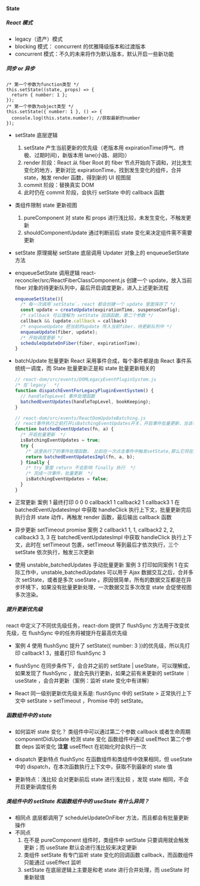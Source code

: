 #### State

##### React 模式

- legacy（遗产）模式
- blocking 模式： concurrent 的优雅降级版本和过渡版本
- concurrent 模式：不久的未来将作为默认版本，默认开启一些新功能

##### 同步 or 异步

```tsx
/* 第一个参数为function类型 */
this.setState((state, props) => {
  return { number: 1 };
});
/* 第一个参数为object类型 */
this.setState({ number: 1 }, () => {
  console.log(this.state.number); //获取最新的number
});
```

- setState 底层逻辑
  1. setState 产生当前更新的优先级（老版本用 expirationTime(呼气、终极、过期时间)，新版本用 lane(小路、胡同)）
  2. render 阶段：React 从 fiber Root 的 fiber 节点开始向下调和，对比发生变化的地方，更新对比 expirationTime，找到发生变化的组件，合并 state，触发 render 函数，得到新的 UI 视图层
  3. commit 阶段：替换真实 DOM
  4. 此时仍在 commit 阶段，会执行 setState 中的 callback 函数
- 类组件限制 state 更新视图
  1. pureComponent 对 state 和 props 进行浅比较，未发生变化，不触发更新
  2. shouldComponentUpdate 通过判断前后 state 变化来决定组件需不需要更新
- setState 原理揭秘
  setState 底层调用 Updater 对象上的 enqueueSetState 方法
- enqueueSetState 调用逻辑 react-reconciler/src/ReactFiberClassComponent.js
  创建一个 update，放入当前 fiber 对象的待更新队列中，最后开启调度更新，进入上述更新流程

  ```javaScript
  enqueueSetState(){
    /* 每一次调用`setState`，react 都会创建一个 update 里面保存了 */
    const update = createUpdate(expirationTime, suspenseConfig);
    /* callback 可以理解为 setState 回调函数，第二个参数 */
    callback && (update.callback = callback)
    /* enqueueUpdate 把当前的update 传入当前fiber，待更新队列中 */
    enqueueUpdate(fiber, update);
    /* 开始调度更新 */
    scheduleUpdateOnFiber(fiber, expirationTime);
  }
  ```

- batchUpdate 批量更新
  React 采用事件合成，每个事件都是由 React 事件系统统一调度，而 State 批量更新正是和 state 批量更新相关的

  ```js
  // react-dom/src/events/DOMLegacyEventPluginSystem.js
  /* 在`legacy`  */
  function dispatchEventForLegacyPluginEventSystem() {
    // handleTopLevel 事件处理函数
    batchedEventUpdates(handleTopLevel, bookKeeping);
  }

  // react-dom/src/events/ReactDomUpdateBatching.js
  // react事件执行之前打开isBatchingEventUpdates开关，开启事件批量更新，当该事件结束后，关闭isBatchingEventUpdates
  function batchedEventUpdates(fn, a) {
    /* 开启批量更新  */
    isBatchingEventUpdates = true;
    try {
      /* 这里执行了的事件处理函数， 比如在一次点击事件中触发setState,那么它将在这个函数内执行 */
      return batchedEventUpdatesImpl(fn, a, b);
    } finally {
      /* try 里面 return 不会影响 finally 执行  */
      /* 完成一次事件，批量更新  */
      isBatchingEventUpdates = false;
    }
  }
  ```

- 正常更新
  案例 1 最终打印 0 0 0 callback1 1 callback2 1 callback3 1
  在 batchedEventUpdatesImpl 中获取 handleClick 执行上下文，批量更新完后执行合并 state 动作，再触发 render 函数，最后输出 callback 函数

- 异步更新 setTimeout promise
  案例 2 callback1 1, 1, callback2 2, 2, callback3 3, 3
  在 batchedEventUpdatesImpl 中获取 handleClick 执行上下文，此时在 setTimeout 包裹，setTimeout 等到最后才依次执行，三个 setState 依次执行，触发三次更新

- 使用 unstable_batchedUpdates 手动批量更新
  案例 3 打印如同案例 1
  在实际工作中，unstable_batchedUpdates 可以用于 Ajax 数据交互之后，合并多次 setState，或者是多次 useState 。原因很简单，所有的数据交互都是在异步环境下，如果没有批量更新处理，一次数据交互多次改变 state 会促使视图多次渲染。

##### 提升更新优先级

react 中定义了不同优先级任务，react-dom 提供了 flushSync 方法用于改变优先级，在 flushSync 中的任务将被提升在最高优先级

- 案例 4
  使用 flushSync 提升了 setState({ number: 3 })的优先级，所以先打印 callback1 3，接着打印 flushSync 3
- flushSync 在同步条件下，会合并之前的 setState | useState，可以理解成，如果发现了 flushSync ，就会先执行更新，如果之前有未更新的 setState ｜ useState ，会合并更新（案例：监听 state 变化中有详解）

- React 同一级别更新优先级关系是: flushSync 中的 setState > 正常执行上下文中 setState > setTimeout ，Promise 中的 setState。

##### 函数组件中的 state

- 如何监听 state 变化？
  类组件中可以通过第二个参数 callback 或者生命周期 componentDidUpdate 检测 state 变化
  函数组件中通过 useEffect 第二个参数 deps 监听变化
  **注意** useEffect 在初始化时会执行一次

- dispatch 更新特点
  flushSync 在函数组件和类组件中效果相同，但 useState 中的 dispatch，在本次函数执行上下文中，获取不到最新的 state 值
- 更新特点：浅比较
  会对更新前后 state 进行浅比较 ，发现 state 相同，不会开启更新调度任务

##### 类组件中的 setState 和函数组件中的 useState 有什么异同？

- 相同点
  底层都调用了 scheduleUpdateOnFiber 方法，而且都会有批量更新操作
- 不同点
  1. 在不是 pureComponent 组件时，类组件中 setState 只要调用就会触发更新；而 useState 默认会进行浅比较来决定更新
  2. 类组件 setState 有专门监听 state 变化的回调函数 callback，而函数组件只能通过 useEffect 监听
  3. setState 在底层逻辑上主要是和老 state 进行合并处理，而 useState 时重新赋值
